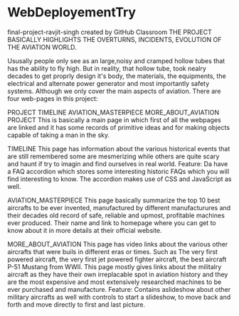 # WebDeployementTry
final-project-ravjit-singh created by GitHub Classroom THE PROJECT BASICALLY HIGHLIGHTS THE OVERTURNS, INCIDENTS, EVOLUTION OF THE AVIATION WORLD.

Ususally people only see as an large,noisy and cramped hollow tubes that has the ability to fly high. But in reality, that hollow tube, took nealry decades to get proprly design it's body, the materials, the equipments, the electrical and alternate power generator and most importantly safety systems. Although we only cover the main aspects of aviation. There are four web-pages in this project:

PROJECT
TIMELINE
AVIATION_MASTERPIECE
MORE_ABOUT_AVIATION
PROJECT This is basically a main page in which first of all the webpages are linked and it has some records of primitive ideas and for making objects capable of taking a man in the sky.

TIMELINE This page has information about the various historical events that are still remembered some are mesmerizing while others are quite scary and haunt if try to imagin and find ourselves in real world. Feature: Da have a FAQ accordion which stores some interesting historic FAQs which you will find interesting to know. The accordion makes use of CSS and JavaScript as well.

AVIATION_MASTERPIECE This page basically summarize the top 10 best aircrafts to be ever invented, manufactured by different manufacturures and their decades old record of safe, reliable and upmost, profitable machines ever produced. Their name and link to homepage where you can get to know about it in more details at their official website.

MORE_ABOUT_AVIATION This page has video links about the various other aircrafts that were buils in different eras or times. Such as The very first powered aircraft, the very first jet powered fighter aircraft, the best aircraft P-51 Mustang from WWII. This page mostly gives links about the militalry aircraft as they have their own irreplacable spot in aviation history and they are the most expensive and most extensively researched machines to be ever purchased and manufacture. Feature: Contains aslideshow about other military aircrafts as well with controls to start a slideshow, to move back and forth and move directly to first and last picture.
